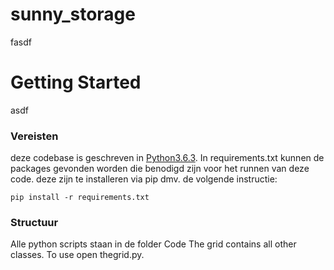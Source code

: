 # sunny_storage

fasdf

# Getting Started

asdf

### Vereisten

deze codebase is geschreven in [Python3.6.3](https://www.python.org/downloads/). In requirements.txt kunnen de packages gevonden worden die benodigd zijn voor het runnen van deze code. deze zijn te installeren via pip dmv. de volgende instructie:

```
pip install -r requirements.txt
```

### Structuur

Alle python scripts staan in de folder Code
The grid contains all other classes. To use open thegrid.py.
